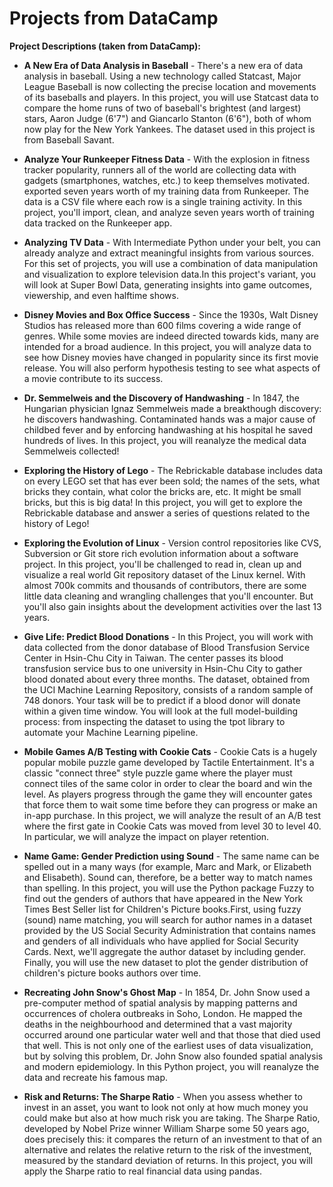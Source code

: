 # Projects from DataCamp

**Project Descriptions (taken from DataCamp):**

* **A New Era of Data Analysis in Baseball** - There's a new era of data analysis in baseball. Using a new technology called Statcast, Major League Baseball is now collecting the precise location and movements of its baseballs and players. In this project, you will use Statcast data to compare the home runs of two of baseball's brightest (and largest) stars, Aaron Judge (6'7") and Giancarlo Stanton (6'6"), both of whom now play for the New York Yankees. The dataset used in this project is from Baseball Savant.

* **Analyze Your Runkeeper Fitness Data** - With the explosion in fitness tracker popularity, runners all of the world are collecting data with gadgets (smartphones, watches, etc.) to keep themselves motivated. exported seven years worth of my training data from Runkeeper. The data is a CSV file where each row is a single training activity. In this project, you'll import, clean, and analyze seven years worth of training data tracked on the Runkeeper app.

* **Analyzing TV Data** - With Intermediate Python under your belt, you can already analyze and extract meaningful insights from various sources. For this set of projects, you will use a combination of data manipulation and visualization to explore television data.In this project's  variant, you will look at Super Bowl Data, generating insights into game outcomes, viewership, and even halftime shows.

* **Disney Movies and Box Office Success** - Since the 1930s, Walt Disney Studios has released more than 600 films covering a wide range of genres. While some movies are indeed directed towards kids, many are intended for a broad audience. In this project, you will analyze data to see how Disney movies have changed in popularity since its first movie release. You will also perform hypothesis testing to see what aspects of a movie contribute to its success.

* **Dr. Semmelweis and the Discovery of Handwashing** - In 1847, the Hungarian physician Ignaz Semmelweis made a breakthough discovery: he discovers handwashing. Contaminated hands was a major cause of childbed fever and by enforcing handwashing at his hospital he saved hundreds of lives. In this project, you will reanalyze the medical data Semmelweis collected!

* **Exploring the History of Lego** - The Rebrickable database includes data on every LEGO set that has ever been sold; the names of the sets, what bricks they contain, what color the bricks are, etc. It might be small bricks, but this is big data! In this project, you will get to explore the Rebrickable database and answer a series of questions related to the history of Lego!

* **Exploring the Evolution of Linux** - Version control repositories like CVS, Subversion or Git store rich evolution information about a software project. In this project, you'll be challenged to read in, clean up and visualize a real world Git repository dataset of the Linux kernel. With almost 700k commits and thousands of contributors, there are some little data cleaning and wrangling challenges that you'll encounter. But you'll also gain insights about the development activities over the last 13 years.

* **Give Life: Predict Blood Donations** - In this Project, you will work with data collected from the donor database of Blood Transfusion Service Center in Hsin-Chu City in Taiwan. The center passes its blood transfusion service bus to one university in Hsin-Chu City to gather blood donated about every three months. The dataset, obtained from the UCI Machine Learning Repository, consists of a random sample of 748 donors. Your task will be to predict if a blood donor will donate within a given time window. You will look at the full model-building process: from inspecting the dataset to using the tpot library to automate your Machine Learning pipeline.

* **Mobile Games A/B Testing with Cookie Cats** - Cookie Cats is a hugely popular mobile puzzle game developed by Tactile Entertainment. It's a classic "connect three" style puzzle game where the player must connect tiles of the same color in order to clear the board and win the level. As players progress through the game they will encounter gates that force them to wait some time before they can progress or make an in-app purchase. In this project, we will analyze the result of an A/B test where the first gate in Cookie Cats was moved from level 30 to level 40. In particular, we will analyze the impact on player retention.

* **Name Game: Gender Prediction using Sound** - The same name can be spelled out in a many ways (for example, Marc and Mark, or Elizabeth and Elisabeth). Sound can, therefore, be a better way to match names than spelling. In this project, you will use the Python package Fuzzy to find out the genders of authors that have appeared in the New York Times Best Seller list for Children's Picture books.First, using fuzzy (sound) name matching, you will search for author names in a dataset provided by the US Social Security Administration that contains names and genders of all individuals who have applied for Social Security Cards. Next, we'll aggregate the author dataset by including gender. Finally, you will use the new dataset to plot the gender distribution of children's picture books authors over time.

* **Recreating John Snow's Ghost Map** - In 1854, Dr. John Snow used a pre-computer method of spatial analysis by mapping patterns and occurrences of cholera outbreaks in Soho, London. He mapped the deaths in the neighbourhood and determined that a vast majority occurred around one particular water well and that those that died used that well. This is not only one of the earliest uses of data visualization, but by solving this problem, Dr. John Snow also founded spatial analysis and modern epidemiology. In this Python project, you will reanalyze the data and recreate his famous map.

* **Risk and Returns: The Sharpe Ratio** - When you assess whether to invest in an asset, you want to look not only at how much money you could make but also at how much risk you are taking. The Sharpe Ratio, developed by Nobel Prize winner William Sharpe some 50 years ago, does precisely this: it compares the return of an investment to that of an alternative and relates the relative return to the risk of the investment, measured by the standard deviation of returns. In this project, you will apply the Sharpe ratio to real financial data using pandas.